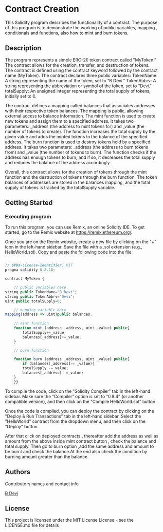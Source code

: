 # Contract Creation

This Solidity program describes the functionality of a contract. The purpose of this program is to demonstrate the working of public variables, mapping , conditionals and functions, also how to mint and burn tokens. 


## Description

The program represents a simple ERC-20 token contract called "MyToken." The contract allows for the creation, transfer, and destruction of tokens. The contract is defined using the contract keyword followed by the contract name (MyToken). The contract declares three public variables:
TokenName: A string representing the name of the token, set to "B Devi."
TokenAbbrv: A string representing the abbreviation or symbol of the token, set to "Devi."
totalSupply: An unsigned integer representing the total supply of tokens, initially set to 0.

The contract defines a mapping called balances that associates addresses with their respective token balances. The mapping is public, allowing external access to balance information.
The mint function is used to create new tokens and assign them to a specified address. It takes two parameters: _address (the address to mint tokens for) and _value (the number of tokens to create). The function increases the total supply by the given value and adds the minted tokens to the balance of the specified address.
The burn function is used to destroy tokens held by a specified address. It takes two parameters: _address (the address to burn tokens from) and _value (the number of tokens to burn). The function checks if the address has enough tokens to burn, and if so, it decreases the total supply and reduces the balance of the address accordingly.

Overall, this contract allows for the creation of tokens through the mint function and the destruction of tokens through the burn function. The token balances of addresses are stored in the balances mapping, and the total supply of tokens is tracked by the totalSupply variable.


## Getting Started

### Executing program

To run this program, you can use Remix, an online Solidity IDE. To get started, go to the Remix website at https://remix.ethereum.org/.

Once you are on the Remix website, create a new file by clicking on the "+" icon in the left-hand sidebar. Save the file with a .sol extension (e.g., HelloWorld.sol). Copy and paste the following code into the file:

```javascript

// SPDX-License-Identifier: MIT
pragma solidity 0.8.18;

contract MyToken {

    // public variables here
string public TokenName="B Devi";
string public TokenAbbrv="Devi";
uint public totalSupply=0;

    // mapping variable here
mapping(address => uint)public balances;
   
    // mint function
    function mint (address _address, uint _value) public{
        totalSupply+=_value;
        balances[_address]+=_value;
    }

    // burn function

    function burn (address _address, uint _value) public{
        if (balances[_address]>= _value){
        totalSupply -=_value;
        balances[_address] -=_value;
    }
    }}
```
To compile the code, click on the "Solidity Compiler" tab in the left-hand sidebar. Make sure the "Compiler" option is set to "0.8.4" (or another compatible version), and then click on the "Compile HelloWorld.sol" button.

Once the code is compiled, you can deploy the contract by clicking on the "Deploy & Run Transactions" tab in the left-hand sidebar. Select the "HelloWorld" contract from the dropdown menu, and then click on the "Deploy" button.

 After that click on deployed contracts , thereafter add the address as well as amount from the above inside mint contract button , check the balance and total supply. Then go to burn option ,add the same address and amount to be burnt and check the balance.At the end also check the condition by burning amount greater than the balance.
## Authors

Contributors names and contact info

 [B Devi](devibattini@gmail.com)



## License

This project is licensed under the MIT License License - see the LICENSE.md file for details
